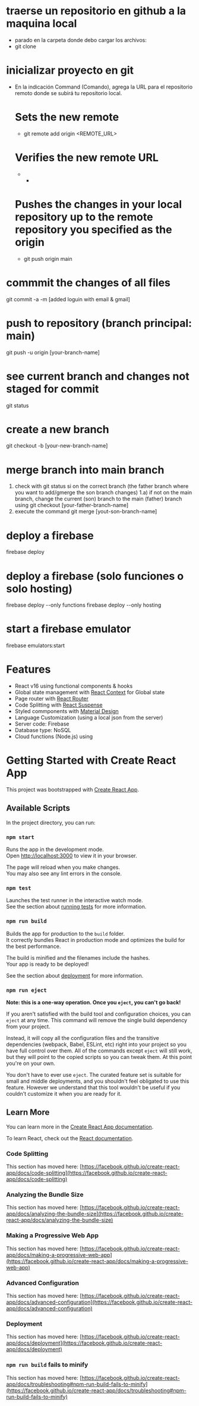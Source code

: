 # traerse un repositorio en github a la maquina local

- parado en la carpeta donde debo cargar los archivos:
- git clone

# inicializar proyecto en git

- En la indicación Command (Comando), agrega la URL para el repositorio remoto donde se subirá tu repositorio local.

  # Sets the new remote

  - git remote add origin <REMOTE_URL>

  # Verifies the new remote URL

  - -

  # Pushes the changes in your local repository up to the remote repository you specified as the origin

  - git push origin main

# commmit the changes of all files

git commit -a -m [added loguin with email & gmail]

# push to repository (branch principal: main)

git push -u origin [your-branch-name]

# see current branch and changes not staged for commit

git status

# create a new branch

git checkout -b [your-new-branch-name]

# merge branch into main branch

1. check with git status si on the correct branch (the father branch where you want to add/gmerge the son branch changes)
   1.a) if not on the main branch, change the current (son) branch to the main (father) branch using git checkout [your-father-branch-name]
2. execute the command git merge [yout-son-branch-name]

# deploy a firebase

firebase deploy

# deploy a firebase (solo funciones o solo hosting)

firebase deploy --only functions
firebase deploy --only hosting

# start a firebase emulator

firebase emulators:start

# Features

- React v16 using functional components & hooks
- Global state management with [React Context](https://es.reactjs.org/docs/context.html) for Global state
- Page router with [React Router](https://v5.reactrouter.com/)
- Code Splitting with [React Suspense](https://17.reactjs.org/docs/concurrent-mode-suspense.html)
- Styled commponents with [Material Design](https://v4.mui.com/)
- Language Customization (using a local json from the server)
- Server code: Firebase
- Database type: NoSQL
- Cloud functions (Node.js) using

# Getting Started with Create React App

This project was bootstrapped with [Create React App](https://github.com/facebook/create-react-app).

## Available Scripts

In the project directory, you can run:

### `npm start`

Runs the app in the development mode.\
Open [http://localhost:3000](http://localhost:3000) to view it in your browser.

The page will reload when you make changes.\
You may also see any lint errors in the console.

### `npm test`

Launches the test runner in the interactive watch mode.\
See the section about [running tests](https://facebook.github.io/create-react-app/docs/running-tests) for more information.

### `npm run build`

Builds the app for production to the `build` folder.\
It correctly bundles React in production mode and optimizes the build for the best performance.

The build is minified and the filenames include the hashes.\
Your app is ready to be deployed!

See the section about [deployment](https://facebook.github.io/create-react-app/docs/deployment) for more information.

### `npm run eject`

**Note: this is a one-way operation. Once you `eject`, you can't go back!**

If you aren't satisfied with the build tool and configuration choices, you can `eject` at any time. This command will remove the single build dependency from your project.

Instead, it will copy all the configuration files and the transitive dependencies (webpack, Babel, ESLint, etc) right into your project so you have full control over them. All of the commands except `eject` will still work, but they will point to the copied scripts so you can tweak them. At this point you're on your own.

You don't have to ever use `eject`. The curated feature set is suitable for small and middle deployments, and you shouldn't feel obligated to use this feature. However we understand that this tool wouldn't be useful if you couldn't customize it when you are ready for it.

## Learn More

You can learn more in the [Create React App documentation](https://facebook.github.io/create-react-app/docs/getting-started).

To learn React, check out the [React documentation](https://reactjs.org/).

### Code Splitting

This section has moved here: [https://facebook.github.io/create-react-app/docs/code-splitting](https://facebook.github.io/create-react-app/docs/code-splitting)

### Analyzing the Bundle Size

This section has moved here: [https://facebook.github.io/create-react-app/docs/analyzing-the-bundle-size](https://facebook.github.io/create-react-app/docs/analyzing-the-bundle-size)

### Making a Progressive Web App

This section has moved here: [https://facebook.github.io/create-react-app/docs/making-a-progressive-web-app](https://facebook.github.io/create-react-app/docs/making-a-progressive-web-app)

### Advanced Configuration

This section has moved here: [https://facebook.github.io/create-react-app/docs/advanced-configuration](https://facebook.github.io/create-react-app/docs/advanced-configuration)

### Deployment

This section has moved here: [https://facebook.github.io/create-react-app/docs/deployment](https://facebook.github.io/create-react-app/docs/deployment)

### `npm run build` fails to minify

This section has moved here: [https://facebook.github.io/create-react-app/docs/troubleshooting#npm-run-build-fails-to-minify](https://facebook.github.io/create-react-app/docs/troubleshooting#npm-run-build-fails-to-minify)
